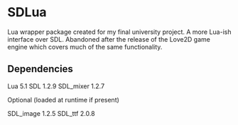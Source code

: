 # SDLua

Lua wrapper package created for my final university project.
A more Lua-ish interface over SDL. Abandoned after the release of
the Love2D game engine which covers much of the same functionality.

## Dependencies

Lua 5.1
SDL 1.2.9
SDL_mixer 1.2.7

Optional (loaded at runtime if present)

SDL_image 1.2.5
SDL_ttf 2.0.8

